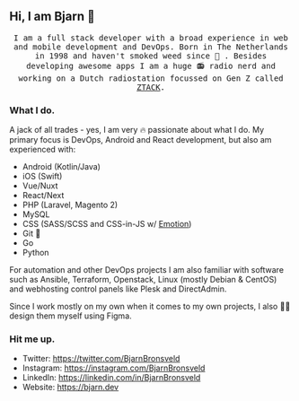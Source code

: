 ## Hi, I am Bjarn 👋
<p align="center">
<samp>I am a full stack developer with a broad experience in web and mobile development and DevOps. Born in The Netherlands in 1998 and haven't smoked weed since 🙌 . Besides developing awesome apps I am a huge 📻 radio nerd and working on a Dutch radiostation focussed on Gen Z called <a href="https://ztack.nl">ZTACK</a>.</samp>
</p>

### What I do.
A jack of all trades - yes, I am very 🔥 passionate about what I do. My primary focus is DevOps, Android and React development, but also am experienced with: 
- Android (Kotlin/Java)
- iOS (Swift)
- Vue/Nuxt
- React/Next
- PHP (Laravel, Magento 2)
- MySQL
- CSS (SASS/SCSS and CSS-in-JS w/ [Emotion](https://github.com/emotion-js/emotion))
- Git 🧐
- Go
- Python

For automation and other DevOps projects I am also familiar with software such as Ansible, Terraform, Openstack, Linux (mostly Debian & CentOS) and webhosting control panels like Plesk and DirectAdmin.

Since I work mostly on my own when it comes to my own projects, I also 👨‍🎨  design them myself using Figma.

### Hit me up.
- Twitter: https://twitter.com/BjarnBronsveld
- Instagram: https://instagram.com/BjarnBronsveld
- LinkedIn: https://linkedin.com/in/BjarnBronsveld
- Website: https://bjarn.dev
